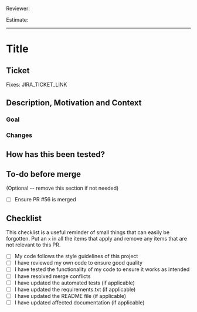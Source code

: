Reviewer:

Estimate:

---

# Title

## Ticket

Fixes: JIRA_TICKET_LINK

## Description, Motivation and Context

### Goal

### Changes

## How has this been tested?

## To-do before merge

(Optional -- remove this section if not needed)

- [ ] Ensure PR #56 is merged

## Checklist

This checklist is a useful reminder of small things that can easily be forgotten.
Put an `x` in all the items that apply and remove any items that are not relevant to this PR.

- [ ] My code follows the style guidelines of this project
- [ ] I have reviewed my own code to ensure good quality
- [ ] I have tested the functionality of my code to ensure it works as intended
- [ ] I have resolved merge conflicts
- [ ] I have updated the automated tests (if applicable)
- [ ] I have updated the requirements.txt (if applicable)
- [ ] I have updated the README file (if applicable)
- [ ] I have updated affected documentation (if applicable)
